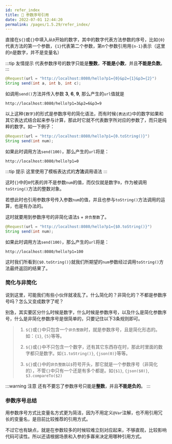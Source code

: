 ```yaml
---
id: refer_index
title: 🥗 参数序号引用
date: 2022-07-01 12:44:20
permalink: /pages/1.5.29/refer_index/
---
```


直接在`${}`或`{}`中填入从`0`开始的数字，其中的数字代表方法参数的序号，比如`{0}`代表方法的第一个参数，`{1}`代表第二个参数，第n个参数引用用`{n-1}`表示（这里的n是数字，并不是变量名）

:::tip 友情提示
代表参数序号的数字只能是<b>整数</b>，<b>不能是小数</b>，并且<b>不能是负数</b>。
:::

```java
@Request(url = "http://localhost:8080/hello?p1={0}&p2={1}&p3={2}")
String send(int a, int b, int c);
```

如调用`send()`方法并传入参数 <b>3</b>, <b>6</b>, <b>9</b>, 那么产生的`url`值就是

    http://localhost:8080/hello?p1=3&p2=6&p3=9

以上这种`{数字}`的形式是参数序号的简化语法，而有时候`{表达式}`中的数字如果和其它表达式结合起来参与计算，那此时它就不代表数字所对应的参数了，而只是纯粹的数字。如一下例子：

```java
@Request(url = "http://localhost:8080/hello?p1={0.toString()}")
String send(int num);
```

如果此时调用方法`send(100)`，那么产生的`url`将是：

    http://localhost:8080/hello?p1=0


:::tip 提示
 这里使用了模板表达式的<b>方法</b>调用语法
:::

这时`{}`中的`0`代表的并不是参数`num`的值，而仅仅就是数字`0`，作为被调用`toString()`方法的整数对象。

若想此时也引用参数序号传入参数`num`的值，并且也参与`toString()`方法调用的运算，也是有办法的。

这时就要用到参数序号的非简化语法`$` + `非负整数`了。

```java
@Request(url = "http://localhost:8080/hello?p1={$0.toString()}")
String send(int num);
```
如果此时调用方法`send(100)`，那么产生的`url`将是：

    http://localhost:8080/hello?p1=100

这时我们所看到`{$0.toString()}`就我们所期望的`num`参数经过调用`toString()`方法最终返回的结果了。

### 简化与非简化

说到这里，可能我们有些小伙伴就凌乱了。什么简化的？非简化的？不都是参数序号吗？怎么又变成数字了呢？

别急，其实要区分什么时候是数字，什么时候是参数序号，以及什么是简化参数序号，什么是非简化参数序号是很简单的，只要记住以下3条规则即可。

> 1. `${}`或`{}`中只包含一个`非负整数`时，就是参数序号，且是简化形态的。如：`{1}`, `{5}`等等。
> 
> 2. `${}`或`{}`中不只包含一个数字，还有其它东西存在时，那此时里面的数字都只是数字。如`{1.toString()}`, `{json(0)}`等等。
> 
> 3. `${}`或`{}`中的`非负整数`以`$`符号开头，那它就是一个参数序号（非简化的），不管`{}`中只有一个还是有多个都是。如`{$1}`, `{json($0)}`, `$3.compareTo($2)`

:::warning 注意
还有不要忘了参数序号只能是<b>整数</b>，并且<b>不能是负的</b>。
:::


### 参数序号总结

用参数序号方式比变量名方式更为简洁，因为不用定义`@Var`注解，也不用引用冗长的变量名，是目前比较推荐的引用方式。

不过它也有缺点，就是在参数较多的时候较难立刻对应起来，不够直观，比较影响代码可读性。所以还请根据场景和入参的多寡来决定用哪种引用方式。
